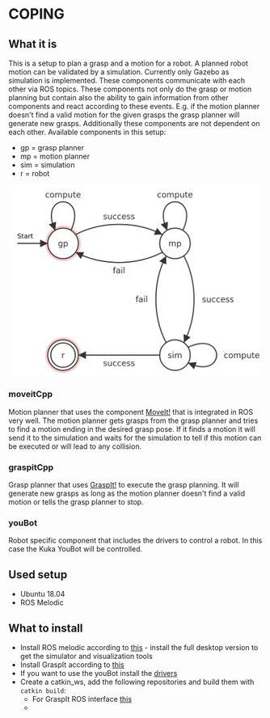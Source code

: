 # COPING

## What it is
This is a setup to plan a grasp and a motion for a robot. A planned robot motion can be validated by a simulation.
Currently only Gazebo as simulation is implemented.
These components communicate with each other via ROS topics.
These components not only do the grasp or motion planning but contain also the ability to gain information from other components and react according to these events.
E.g. if the motion planner doesn't find a valid motion for the given grasps the grasp planner will generate new grasps.
Additionally these components are not dependent on each other. 
Available components in this setup:
* gp = grasp planner
* mp = motion planner
* sim = simulation
* r = robot
<img src="pics/fsm.png" alt="fsm" width="500"/>

### moveitCpp
Motion planner that uses the component [MoveIt!](http://docs.ros.org/en/melodic/api/moveit_tutorials/html/index.html) that is integrated in ROS very well.
The motion planner gets grasps from the grasp planner and tries to find a motion ending in the desired grasp pose.
If it finds a motion it will send it to the simulation and waits for the simulation to tell if this motion can be executed or will lead to any collision.
### graspitCpp
Grasp planner that uses [GraspIt!](https://graspit-simulator.github.io/build/html/index.html) to execute the grasp planning.
It will generate new grasps as long as the motion planner doesn't find a valid motion or tells the grasp planner to stop.
### youBot
Robot specific component that includes the drivers to control a robot. In this case the Kuka YouBot will be controlled.

## Used setup
* Ubuntu 18.04
* ROS Melodic

## What to install
* Install ROS melodic according to [this](http://wiki.ros.org/melodic/Installation/Ubuntu) - install the full desktop version to get the simulator and visualization tools
* Install GraspIt according to [this](https://graspit-simulator.github.io/build/html/installation_linux.html)
* If you want to use the youBot install the [drivers](https://github.com/youbot/youbot_driver)
* Create a catkin_ws, add the following repositories and build them with `catkin build`:
  * For GraspIt ROS interface [this](https://github.com/JenniferBuehler/graspit-pkgs)
  * 
